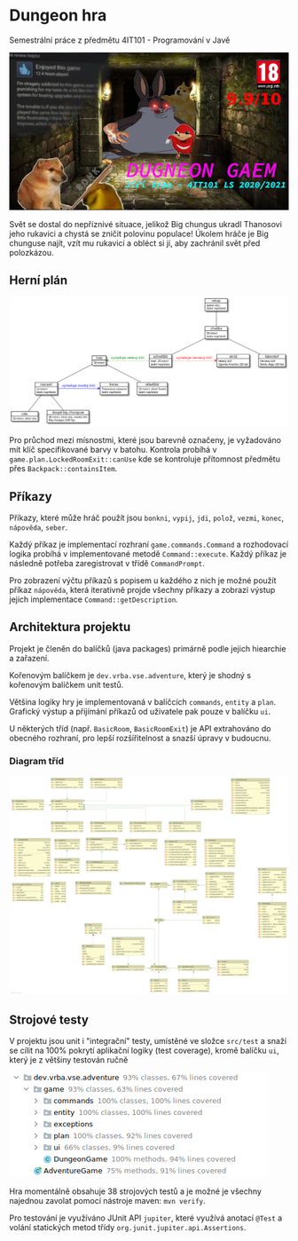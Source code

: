 # Dungeon hra
Semestrální práce z předmětu 4IT101 - Programování v Javě

![Banner](images/banner.png)

Svět se dostal do nepříznivé situace, jelikož Big chungus ukradl Thanosovi jeho rukavici a
chystá se zničit polovinu populace! Úkolem hráče je Big chunguse najít, vzít mu rukavici
a obléct si jí, aby zachránil svět před polozkázou.

## Herní plán

![Vyrenderovaný diagram herního plánu](images/planek.png)

Pro průchod mezi mísnostmi, které jsou barevně označeny, je vyžadováno mít klíč specifikované barvy v batohu.
Kontrola probíhá v `game.plan.LockedRoomExit::canUse` kde se kontroluje přítomnost
předmětu přes `Backpack::containsItem`.

## Příkazy

Příkazy, které může hráč použít jsou `bonkni`, `vypij`, `jdi`, `polož`, `vezmi`, `konec`,
`nápověda`, `seber`.

Každý příkaz je implementací rozhraní `game.commands.Command` a rozhodovací
logika probíhá v implementované metodě `Command::execute`. Každý příkaz je následně potřeba
zaregistrovat v třídě `CommandPrompt`.

Pro zobrazení výčtu příkazů s popisem u každého z nich je možné použít příkaz `nápověda`, která
iterativně projde všechny příkazy a zobrazí výstup jejich implementace `Command::getDescription`.

## Architektura projektu

Projekt je členěn do balíčků (java packages) primárně podle jejich hiearchie a zařazení.

Kořenovým balíčkem je `dev.vrba.vse.adventure`, který je shodný s kořenovým balíčkem unit testů.

Většina logiky hry je implementovaná v balíčcích `commands`, `entity` a `plan`.
Grafický výstup a přijímání příkazů od uživatele  pak pouze v balíčku `ui`.

U některých tříd (např. `BasicRoom`, `BasicRoomExit`) je API extrahováno do obecného rozhraní, pro
lepší rozšířitelnost a snazší úpravy v budoucnu.

### Diagram tříd
![Vygenerovaný diagram tříd](images/class-diagram.png)

## Strojové testy

V projektu jsou unit i "integrační" testy, umístěné ve složce `src/test` a snaží se cílit na 100% pokrytí
aplikační logiky (test coverage), kromě balíčku `ui`, který je z většiny testován ručně

![Test coverage](images/coverage.png)

Hra momentálně obsahuje 38 strojových testů a je možné je všechny najednou zavolat pomocí nástroje maven:
`mvn verify`.

Pro testování je využíváno JUnit API `jupiter`, které využívá anotací `@Test` a volání statických metod třídy
`org.junit.jupiter.api.Assertions`.